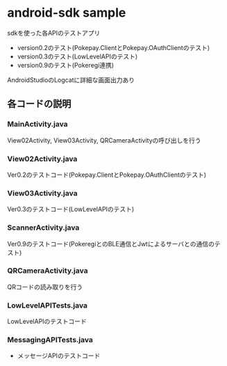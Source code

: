 # android-sdk sample
sdkを使った各APIのテストアプリ

- version0.2のテスト(Pokepay.ClientとPokepay.OAuthClientのテスト)
- version0.3のテスト(LowLevelAPIのテスト)
- version0.9のテスト(Pokeregi連携)

AndroidStudioのLogcatに詳細な画面出力あり


## 各コードの説明
### MainActivity.java
View02Activity, View03Activity, QRCameraActivityの呼び出しを行う

### View02Activity.java
Ver0.2のテストコード(Pokepay.ClientとPokepay.OAuthClientのテスト)

### View03Activity.java
Ver0.3のテストコード(LowLevelAPIのテスト)

### ScannerActivity.java
Ver0.9のテストコード(PokeregiとのBLE通信とJwtによるサーバとの通信のテスト)

### QRCameraActivity.java
QRコードの読み取りを行う

### LowLevelAPITests.java
LowLevelAPIのテストコード

### MessagingAPITests.java
- メッセージAPIのテストコード
